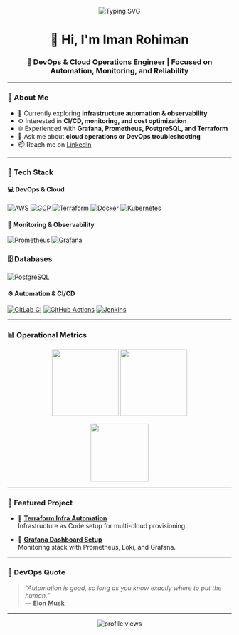 <!-- PROFIL GITHUB - Iman Rohiman 10102025 --> 
<p align="center">
  <img src="https://readme-typing-svg.demolab.com?font=Fira+Code:wght@700&size=25&pause=1000&color=000000&center=true&vCenter=true&width=500&lines=Hi+I'm+Iman+Rohiman!;Welcome+to+my+GitHub!;DevOps+Engineer" alt="Typing SVG" />
</p>


<h1 align="center">👋 Hi, I'm Iman Rohiman</h1>
<h3 align="center">🚀 DevOps & Cloud Operations Engineer | Focused on Automation, Monitoring, and Reliability</h3>

---

### 🧠 About Me
- 🔭 Currently exploring **infrastructure automation & observability**
- ⚙️ Interested in **CI/CD, monitoring, and cost optimization**
- 🌐 Experienced with **Grafana, Prometheus, PostgreSQL, and Terraform**
- 💬 Ask me about **cloud operations or DevOps troubleshooting**
- 📫 Reach me on [LinkedIn](https://www.linkedin.com/in/iman-rohiman-2a2a7744/)

---

### 🧰 Tech Stack

#### 💻 DevOps & Cloud
[![AWS](https://img.shields.io/badge/AWS-232F3E?style=flat&logo=amazonaws&logoColor=white)](https://aws.amazon.com)
[![GCP](https://img.shields.io/badge/GCP-4285F4?style=flat&logo=google-cloud&logoColor=white)](https://cloud.google.com)
[![Terraform](https://img.shields.io/badge/Terraform-844FBA?style=flat&logo=terraform&logoColor=white)](https://www.terraform.io)
[![Docker](https://img.shields.io/badge/Docker-2496ED?style=flat&logo=docker&logoColor=white)](https://www.docker.com)
[![Kubernetes](https://img.shields.io/badge/Kubernetes-326CE5?style=flat&logo=kubernetes&logoColor=white)](https://kubernetes.io)


#### 🔧 Monitoring & Observability
[![Prometheus](https://img.shields.io/badge/Prometheus-E6522C?style=flat&logo=prometheus&logoColor=white)](https://prometheus.io)
[![Grafana](https://img.shields.io/badge/Grafana-F46800?style=flat&logo=grafana&logoColor=white)](https://grafana.com)

### 🗄️ Databases
[![PostgreSQL](https://img.shields.io/badge/PostgreSQL-336791?style=flat&logo=postgresql&logoColor=white)](https://www.postgresql.org)


#### ⚙️ Automation & CI/CD
[![GitLab CI](https://img.shields.io/badge/GitLab%20CI-FC6D26?style=flat&logo=gitlab&logoColor=white)](https://about.gitlab.com)
[![GitHub Actions](https://img.shields.io/badge/GitHub%20Actions-2088FF?style=flat&logo=github-actions&logoColor=white)](https://github.com/features/actions)
[![Jenkins](https://img.shields.io/badge/Jenkins-D24939?style=flat&logo=jenkins&logoColor=white)](https://www.jenkins.io)


---

### 📊 Operational Metrics

<p align="center">
  <img src="https://github-readme-stats.vercel.app/api?username=imanrohiman&show_icons=true&theme=tokyonight&hide_border=true&count_private=true" height="150" />
  <img src="https://github-readme-streak-stats.herokuapp.com/?user=imanrohiman&theme=tokyonight&hide_border=true" height="150" />
</p>

<p align="center">
  <img src="https://github-readme-stats.vercel.app/api/top-langs/?username=imanrohiman&layout=compact&theme=tokyonight&hide_border=true" height="130" />
</p>

---

### 📂 Featured Project

- 🔹 [**Terraform Infra Automation**](https://github.com/imanrohiman/terraform-automation)  
  Infrastructure as Code setup for multi-cloud provisioning.

- 🔹 [**Grafana Dashboard Setup**](https://github.com/imanrohiman/grafana-monitoring)  
  Monitoring stack with Prometheus, Loki, and Grafana.

---

### 🧩 DevOps Quote

> *“Automation is good, so long as you know exactly where to put the human.”*  
> — **Elon Musk**

---

<p align="center">
  <img src="https://komarev.com/ghpvc/?username=imanrohiman&label=Profile+Views&color=blueviolet&style=flat-square" alt="profile views" />
</p>
